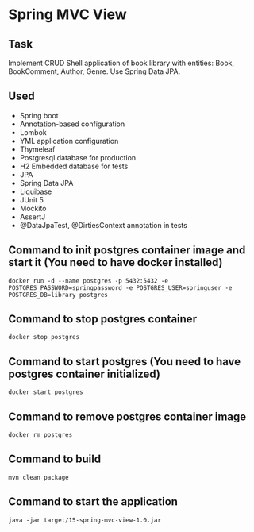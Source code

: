 # Spring MVC View

## Task
Implement CRUD Shell application of book library with entities: Book, BookComment, Author, Genre. 
Use Spring Data JPA.

## Used
- Spring boot
- Annotation-based configuration
- Lombok
- YML application configuration
- Thymeleaf
- Postgresql database for production
- H2 Embedded database for tests
- JPA
- Spring Data JPA
- Liquibase
- JUnit 5
- Mockito
- AssertJ
- @DataJpaTest, @DirtiesContext annotation in tests

## Command to init postgres container image and start it (You need to have docker installed)
`docker run -d --name postgres -p 5432:5432 -e POSTGRES_PASSWORD=springpassword -e POSTGRES_USER=springuser -e POSTGRES_DB=library postgres`

## Command to stop postgres container
`docker stop postgres`

## Command to start postgres (You need to have postgres container initialized)
`docker start postgres`

## Command to remove postgres container image
`docker rm postgres`

## Command to build
`mvn clean package`

## Command to start the application
`java -jar target/15-spring-mvc-view-1.0.jar`
